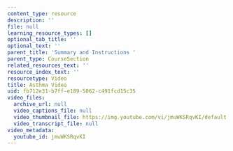 ```yaml
---
content_type: resource
description: ''
file: null
learning_resource_types: []
optional_tab_title: ''
optional_text: ''
parent_title: 'Summary and Instructions '
parent_type: CourseSection
related_resources_text: ''
resource_index_text: ''
resourcetype: Video
title: Asthma Video
uid: fb712e31-b7ff-e189-5062-c491fcd15c35
video_files:
  archive_url: null
  video_captions_file: null
  video_thumbnail_file: https://img.youtube.com/vi/jmuWKSRqvKI/default.jpg
  video_transcript_file: null
video_metadata:
  youtube_id: jmuWKSRqvKI
---
```

